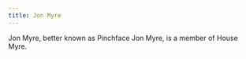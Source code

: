 ```yaml
---
title: Jon Myre
---
```


Jon Myre, better known as Pinchface Jon Myre, is a member of House Myre.


